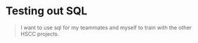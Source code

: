 # Testing out SQL

> I want to use sql for my teammates and myself to train with the other HSCC projects.
